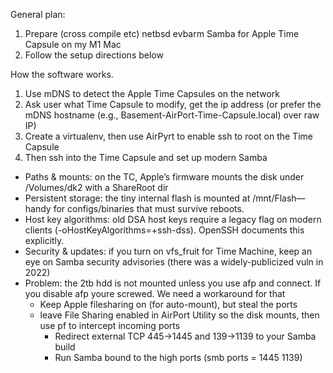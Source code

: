 General plan:
1. Prepare (cross compile etc) netbsd evbarm Samba for Apple Time Capsule on my M1 Mac
2. Follow the setup directions below

How the software works.
1. Use mDNS to detect the Apple Time Capsules on the network
2. Ask user what Time Capsule to modify, get the ip address (or prefer the mDNS hostname (e.g., Basement-AirPort-Time-Capsule.local) over raw IP)
3. Create a virtualenv, then use AirPyrt to enable ssh to root on the Time Capsule
4. Then ssh into the Time Capsule and set up modern Samba


- Paths & mounts: on the TC, Apple’s firmware mounts the disk under /Volumes/dk2 with a ShareRoot dir
- Persistent storage: the tiny internal flash is mounted at /mnt/Flash—handy for configs/binaries that must survive reboots. 
- Host key algorithms: old DSA host keys require a legacy flag on modern clients (-oHostKeyAlgorithms=+ssh-dss). OpenSSH documents this explicitly. 
- Security & updates: if you turn on vfs_fruit for Time Machine, keep an eye on Samba security advisories (there was a widely-publicized vuln in 2022)
- Problem: the 2tb hdd is not mounted unless you use afp and connect. If you disable afp youre screwed. We need a workaround for that
    - Keep Apple filesharing on (for auto-mount), but steal the ports
    - leave File Sharing enabled in AirPort Utility so the disk mounts, then use pf to intercept incoming ports
        - Redirect external TCP 445→1445 and 139→1139 to your Samba build
        - Run Samba bound to the high ports (smb ports = 1445 1139)